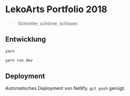 # LekoArts Portfolio 2018
> Schneller, schöner, schlauer.

## Entwicklung

```bash
yarn
```

```bash
yarn run dev
```

## Deployment

Automatisches Deployment von Netlify. `git push` genügt.
